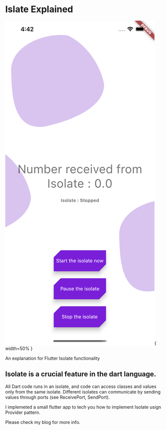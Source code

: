 # Islate Explained

![Screenshot](screen.png){ width=50% }

An explanation for Flutter Isolate functionality

## Isolate is a crucial feature in the dart language.

All Dart code runs in an isolate, and code can access classes and values only from the same isolate. Different isolates can communicate by sending values through ports (see ReceivePort, SendPort).


I implemeted a small flutter app to tech you how to implement Isolate usign Provider pattern.

Please check my blog for more info. 

